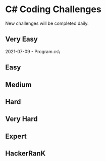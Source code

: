 # C# Coding Challenges

New challenges will be completed daily.

## Very Easy

2021-07-09 - Program.cs\

## Easy

## Medium

## Hard

## Very Hard

## Expert

## HackerRanK
